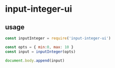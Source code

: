 # input-integer-ui

## usage

```js
const inputInteger = require('input-integer-ui')

const opts = { min:0, max: 10 }
const input = inputInteger(opts)

document.body.append(input)
```